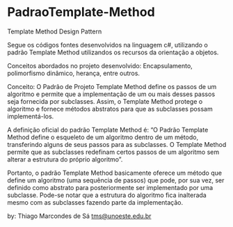 # PadraoTemplate-Method
Template Method Design Pattern

Segue os códigos fontes desenvolvidos na linguagem c#, utilizando o padrão Template Method utilizandos os recursos da orientação a objetos.

Conceitos abordados no projeto desenvolvido: Encapsulamento, polimorfismo dinâmico, herança, entre outros.



Conceito: 
O Padrão de Projeto Template Method define os passos de um algoritmo e permite que a implementação de um ou mais desses passos seja fornecida por subclasses. Assim, o Template Method protege o algoritmo e fornece métodos abstratos para que as subclasses possam implementá-los.

A definição oficial do padrão Template Method é: “O Padrão Template Method define o esqueleto de um algoritmo dentro de um método, transferindo alguns de seus passos para as subclasses. O Template Method permite que as subclasses redefinam certos passos de um algoritmo sem alterar a estrutura do próprio algoritmo”.

Portanto, o padrão Template Method basicamente oferece um método que define um algoritmo (uma sequência de passos) que pode, por sua vez, ser definido como abstrato para posteriormente ser implementado por uma subclasse. Pode-se notar que a estrutura do algoritmo fica inalterada mesmo com as subclasses fazendo parte da implementação.




by: Thiago Marcondes de Sá
tms@unoeste.edu.br

